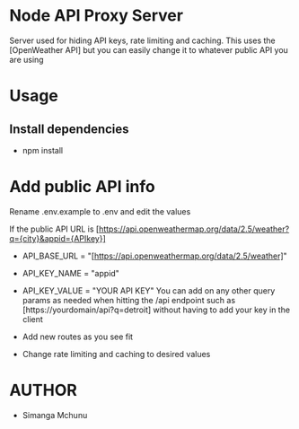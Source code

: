 # Node API Proxy Server

Server used for hiding API keys, rate limiting and caching. This uses the [OpenWeather API] but you can easily change it to whatever public API you are using

# Usage

## Install dependencies
- npm install 

# Add public API info
Rename .env.example to .env and edit the values

If the public API URL is [https://api.openweathermap.org/data/2.5/weather?q={city}&appid={APIkey}]

- API_BASE_URL = "[https://api.openweathermap.org/data/2.5/weather]"
- API_KEY_NAME = "appid"
- API_KEY_VALUE = "YOUR API KEY"
You can add on any other query params as needed when hitting the /api endpoint such as [https://yourdomain/api?q=detroit] without having to add your key in the client

- Add new routes as you see fit
- Change rate limiting and caching to desired values

# AUTHOR
- Simanga Mchunu
